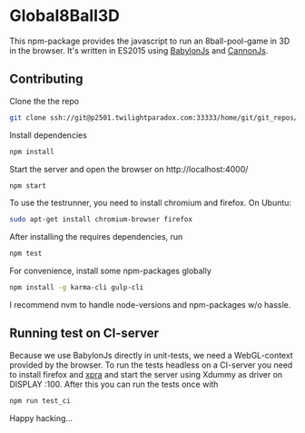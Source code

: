 Global8Ball3D
=============

This npm-package provides the javascript to run an 8ball-pool-game in 3D in the browser. It's written in ES2015 using [BabylonJs](http://babylonjs.com/) and [CannonJs](http://www.cannonjs.org/).

Contributing
------------

Clone the the repo

```bash
git clone ssh://git@p2501.twilightparadox.com:33333/home/git/git_repos/global8ball3d.git
```
Install dependencies
```bash
npm install
```
Start the server and open the browser on http://localhost:4000/
```bash
npm start
```
To use the testrunner, you need to install chromium and firefox. On Ubuntu:
```bash
sudo apt-get install chromium-browser firefox
```
After installing the requires dependencies, run
```bash
npm test
```
For convenience, install some npm-packages globally
```bash
npm install -g karma-cli gulp-cli
```
I recommend nvm to handle node-versions and npm-packages w/o hassle.

Running test on CI-server
--------------------

Because we use BabylonJs directly in unit-tests, we need a WebGL-context provided by the browser. To run the tests headless on a CI-server you need to install firefox and [xpra](https://www.xpra.org/trac/wiki/Xdummy) and start the server using Xdummy as driver on DISPLAY :100. After this you can run the tests once with

```bash
npm run test_ci
```

Happy hacking...
